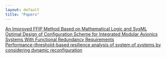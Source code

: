 ```yaml
---
layout: default
title: "Papers"
---
```


[An Improved FFIP Method Based on Mathematical Logic and SysML](https://www.mdpi.com/2076-3417/11/8/3534)<br/>
[Optimal Design of Configuration Scheme for Integrated Modular Avionics Systems With Functional Redundancy Requirements](https://ieeexplore.ieee.org/abstract/document/9099838)<br/>
[Performance-threshold-based resilience analysis of system of systems by considering dynamic reconfiguration](https://journals.sagepub.com/doi/abs/10.1177/0954405420937528)<br/>
